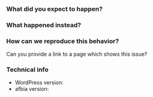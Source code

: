 ### What did you expect to happen?

### What happened instead?

### How can we reproduce this behavior?

Can you provide a link to a page which shows this issue?

### Technical info
* WordPress version:
* afbia version:
